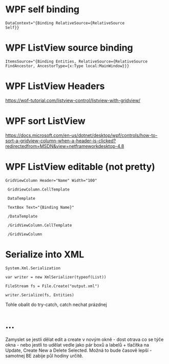 # WPF self binding
<code>DataContext="{Binding RelativeSource={RelativeSource Self}}</code>

# WPF ListView source binding
<code>ItemsSource="{Binding Entities, RelativeSource={RelativeSource FindAncestor, AncestorType={x:Type local:MainWindow}}}</code>

# WPF ListView Headers
https://wpf-tutorial.com/listview-control/listview-with-gridview/

# WPF sort ListView
https://docs.microsoft.com/en-us/dotnet/desktop/wpf/controls/how-to-sort-a-gridview-column-when-a-header-is-clicked?redirectedfrom=MSDN&view=netframeworkdesktop-4.8

# WPF ListView editable (not pretty)
<code>GridViewColumn Header="Name" Width="100"</code>

<code> GridViewColumn.CellTemplate </code>

<code> DataTemplate </code>

<code> TextBox Text="{Binding Name}" </code>

<code> /DataTemplate </code>

<code> /GridViewColumn.CellTemplate </code>

<code> /GridViewColumn </code>

# Serialize into XML

<code>System.Xml.Serialization</code>

<code>var writer = new XmlSerializer(typeof(List<Entity>))</code>

  <code>FileStream fs = File.Create("output.xml")</code>
  
  <code>writer.Serialize(fs, Entities)</code>
  
Tohle obalit do try-catch, catch nechat prázdnej
  
# ...
  
Zamyslet se jestli dělat edit a create v novým okně - dost otrava co se týče okna - nebo jestli to udělat vedle jako pár boxů a labelů + tlačítka na Update, Create New a Delete Selected. Možná to bude časově lepší - samotnej BE zabije půl hodiny určitě.
 
